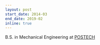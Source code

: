 ```yaml
---
layout: post
start_date: 2014-03
end_date: 2019-02
inline: true
---
```


B.S. in Mechanical Engineering at [POSTECH](http://me.postech.ac.kr/)
